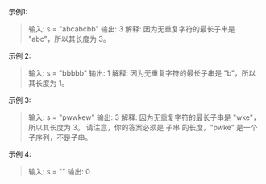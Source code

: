 示例1:
>输入: s = "abcabcbb"
>输出: 3 
>解释: 因为无重复字符的最长子串是 "abc"，所以其长度为 3。

示例 2:
>输入: s = "bbbbb"
>输出: 1
>解释: 因为无重复字符的最长子串是 "b"，所以其长度为 1。

示例 3:
>输入: s = "pwwkew"
>输出: 3
>解释: 因为无重复字符的最长子串是 "wke"，所以其长度为 3。
>    请注意，你的答案必须是 子串 的长度，"pwke" 是一个子序列，不是子串。

示例 4:
>输入: s = ""
>输出: 0

